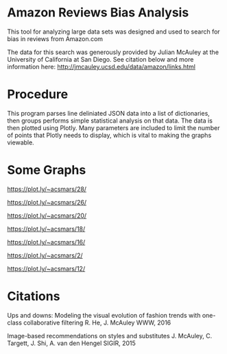 # Amazon Reviews Bias Analysis

This tool for analyzing large data sets was designed and used to search for bias in reviews from Amazon.com

The data for this search was generously provided by Julian McAuley at the University of California at San Diego. See citation below and more information here: http://jmcauley.ucsd.edu/data/amazon/links.html

# Procedure

This program parses line deliniated JSON data into a list of dictionaries, then groups performs simple statistical analysis on that data. The data is then plotted using Plotly. Many parameters are included to limit the number of points that Plotly needs to display, which is vital to making the graphs viewable.

# Some Graphs

https://plot.ly/~acsmars/28/

https://plot.ly/~acsmars/26/

https://plot.ly/~acsmars/20/

https://plot.ly/~acsmars/18/

https://plot.ly/~acsmars/16/

https://plot.ly/~acsmars/2/

https://plot.ly/~acsmars/12/

# Citations

Ups and downs: Modeling the visual evolution of fashion trends with one-class collaborative filtering
R. He, J. McAuley
WWW, 2016

Image-based recommendations on styles and substitutes
J. McAuley, C. Targett, J. Shi, A. van den Hengel
SIGIR, 2015
